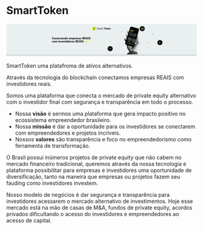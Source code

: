 # SmartToken

![Banner](https://github.com/Smart-Token-Digital-Assets/.github/raw/main/profile/banner.png)

SmartToken uma platafroma de ativos alternativos.

Através da tecnologia do blockchain conectamos empresas REAIS com investidores reais.

Somos uma plataforma que conecta o mercado de private equity alternativo com o investidor final com segurança e transparência em todo o processo.

- Nossa **visão** é sermos uma plataforma que gera impacto positivo no ecossistema empreendedor brasileiro.
- Nossa **missão** é dar a oportunidade para os investidores se conectarem com empreendedores e projetos incríveis.
- Nossos **valores** são transparência e foco no empreendedorismo como ferramenta de transformação.

O Brasil possui inúmeros projetos de private equity que não cabem no mercado financeiro tradicional, queremos através da nossa tecnologia e plataforma possibilitar para empresas e investidores uma oportunidade de diversificação, tanto na maneira que empresas ou projetos fazem seu fauding como investidores investem.

Nosso modelo de negócios é dar segurança e transparência para investidores acessarem o mercado alternativo de investimentos. Hoje esse mercado está na mão de casas de M&A, fundos de private equity, acordos privados dificultando o acesso do investidores e empreendedores ao acesso de capital.
